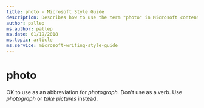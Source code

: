 ```yaml
---
title: photo - Microsoft Style Guide
description: Describes how to use the term "photo" in Microsoft content.
author: pallep
ms.author: pallep
ms.date: 01/19/2018
ms.topic: article
ms.service: microsoft-writing-style-guide
---
```


# photo

OK to use as an abbreviation for *photograph.* Don't use as a verb. Use *photograph* or *take pictures* instead. 
